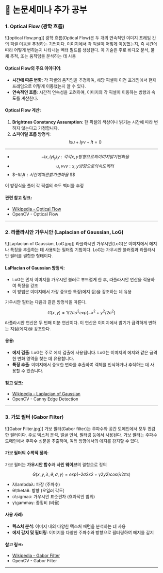 # 📌 논문세미나 추가 공부
### 1. Optical Flow (광학 흐름)
![[optical flow.png]]
광학 흐름(Optical Flow)은 두 개의 연속적인 이미지 프레임 간의 픽셀 이동을 추정하는 기법이다. 이미지에서 각 픽셀이 어떻게 이동했는지, 즉 시간에 따라 어떻게 변하는지 나타내는 벡터 필드를 생성한다. 이 기술은 주로 비디오 분석, 물체 추적, 또는 움직임을 분석하는 데 사용

#### Optical Flow의 주요 아이디어:

- **시간에 따른 변화**: 각 픽셀의 움직임을 추정하여, 해당 픽셀이 이전 프레임에서 현재 프레임으로 어떻게 이동했는지 알 수 있다.
- **연속적인 흐름**: 시간적 연속성을 고려하여, 이미지의 각 픽셀이 이동하는 방향과 속도를 계산한다.

#### Optical Flow 계산:

1. **Brightnes Constancy Assumption**: 한 픽셀의 색상이나 밝기는 시간에 따라 변하지 않는다고 가정합니다.
2. **스파이럴 흐름 방정식**: 
$$Ix​u+Iy​v+It​=0$$
---
- $$ - Ix​, IyI_yIy​: 각각 x, y 방향으로의 이미지 밝기 변화율 $$
- $$u, vvv: x, y 방향으로의 속도 벡터$$
- $$- ItI_tIt​: 시간에 따른 밝기 변화율$ $$

이 방정식을 풀어 각 픽셀의 속도 벡터를 추정

#### 관련 참고 링크:

- [Wikipedia - Optical Flow](https://en.wikipedia.org/wiki/Optical_flow)
- OpenCV - Optical Flow

---

### 2. 라플라시안 가우시안 (Laplacian of Gaussian, LoG)
![[Laplacian of Gaussian, LoG.jpg]]
라플라시안 가우시안(LoG)은 이미지에서 에지나 특징을 추출하는 데 사용되는 필터링 기법이다. LoG는 가우시안 블러링과 라플라시안 필터를 결합한 형태이다.

#### LaPlacian of Gaussian 방정식:

- LoG는 먼저 이미지를 가우시안 블러로 부드럽게 한 후, 라플라시안 연산을 적용하여 특징을 강조 
- 이 방법은 이미지에서 가장 중요한 특징(에지 등)을 강조하는 데 유용

가우시안 필터는 다음과 같은 방정식을 따른다.

$$G(x,y)=1/2πσ^2​exp(−x^2+y^2/2σ^2)$$

라플라시안 연산은 두 번째 미분 연산이다. 이 연산은 이미지에서 밝기가 급격하게 변하는 지점(에지)을 강조한다.

#### 응용:

- **에지 검출**: LoG는 주로 에지 검출에 사용됩니다. LoG는 이미지의 에지와 같은 급격한 변화 영역을 찾는 데 유용합니다.
- **특징 추출**: 이미지에서 중요한 변화를 추출하여 객체를 인식하거나 추적하는 데 사용할 수 있습니다.

#### 참고 링크:

- [Wikipedia - Laplacian of Gaussian](https://en.wikipedia.org/wiki/Laplacian_of_Gaussian)
- OpenCV - Canny Edge Detection

---

### 3. 가보 필터 (Gabor Filter)
![[Gabor Filter.jpg]]
가보 필터(Gabor filter)는 주파수와 공간 도메인에서 모두 민감한 필터이다. 주로 텍스처 분석, 얼굴 인식, 필터링 등에서 사용된다. 가보 필터는 주파수 도메인에서 주파수 성분을 추출하며, 여러 방향에서의 에지를 감지할 수 있다.

#### 가보 필터의 수학적 정의:

가보 필터는 **가우시안 함수**와 **사인 웨이브**의 결합으로 정의

$$
G(x,y,λ,θ,σ,γ)=exp(−2σ2x2+γ2y2​)cos(λ2πx​)
$$

- λ\lambdaλ: 파장 (주파수)
- θ\thetaθ: 방향 (오일러 각도)
- σ\sigmaσ: 가우시안 표준편차 (효과적인 범위)
- γ\gammaγ: 종횡비 (비율)

#### 사용 사례:

- **텍스처 분석**: 이미지 내의 다양한 텍스처 패턴을 분석하는 데 사용
- **에지 감지 및 필터링**: 이미지를 다양한 주파수와 방향으로 필터링하여 에지를 감지

#### 참고 링크:

- [Wikipedia - Gabor Filter](https://en.wikipedia.org/wiki/Gabor_filter)
- OpenCV - Gabor Filter

---
